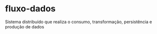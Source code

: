 # fluxo-dados
Sistema distribuído que realiza o consumo, transformação, persistência e produção de dados
